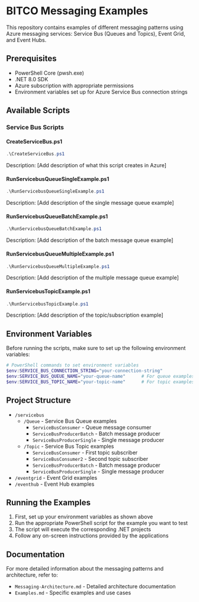 # BITCO Messaging Examples

This repository contains examples of different messaging patterns using Azure messaging services: Service Bus (Queues and Topics), Event Grid, and Event Hubs.

## Prerequisites

- PowerShell Core (pwsh.exe)
- .NET 8.0 SDK
- Azure subscription with appropriate permissions
- Environment variables set up for Azure Service Bus connection strings

## Available Scripts

### Service Bus Scripts

#### CreateServiceBus.ps1
```powershell
.\CreateServiceBus.ps1
```
Description: [Add description of what this script creates in Azure]

#### RunServicebusQueueSingleExample.ps1
```powershell
.\RunServicebusQueueSingleExample.ps1
```
Description: [Add description of the single message queue example]

#### RunServicebusQueueBatchExample.ps1
```powershell
.\RunServicebusQueueBatchExample.ps1
```
Description: [Add description of the batch message queue example]

#### RunServicebusQueueMultipleExample.ps1
```powershell
.\RunServicebusQueueMultipleExample.ps1
```
Description: [Add description of the multiple message queue example]

#### RunServicebusTopicExample.ps1
```powershell
.\RunServicebusTopicExample.ps1
```
Description: [Add description of the topic/subscription example]

## Environment Variables

Before running the scripts, make sure to set up the following environment variables:

```powershell
# PowerShell commands to set environment variables
$env:SERVICE_BUS_CONNECTION_STRING="your-connection-string"
$env:SERVICE_BUS_QUEUE_NAME="your-queue-name"      # For queue examples
$env:SERVICE_BUS_TOPIC_NAME="your-topic-name"      # For topic examples
```

## Project Structure

- `/servicebus`
  - `/Queue` - Service Bus Queue examples
    - `ServiceBusConsumer` - Queue message consumer
    - `ServiceBusProducerBatch` - Batch message producer
    - `ServiceBusProducerSingle` - Single message producer
  - `/Topic` - Service Bus Topic examples
    - `ServiceBusConsumer` - First topic subscriber
    - `ServiceBusConsumer2` - Second topic subscriber
    - `ServiceBusProducerBatch` - Batch message producer
    - `ServiceBusProducerSingle` - Single message producer
- `/eventgrid` - Event Grid examples
- `/eventhub` - Event Hub examples

## Running the Examples

1. First, set up your environment variables as shown above
2. Run the appropriate PowerShell script for the example you want to test
3. The script will execute the corresponding .NET projects
4. Follow any on-screen instructions provided by the applications

## Documentation

For more detailed information about the messaging patterns and architecture, refer to:
- `Messaging-Architecture.md` - Detailed architecture documentation
- `Examples.md` - Specific examples and use cases
